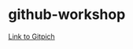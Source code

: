 # github-workshop

[Link to Gitpich](/https://gitpitch.com/lamabiker/ember-testing-workshop-presentation)
